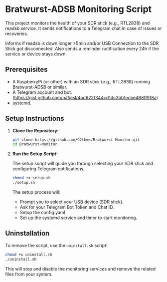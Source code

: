 # Bratwurst-ADSB Monitoring Script

This project monitors the health of your SDR stick (e.g., RTL2838) and readsb.service. It sends notifications to a Telegram chat in case of issues or recoveries.

Informs if readsb is down longer >5min and/or USB Connection to the SDR Stick got disconnected. 
Also sends a reminder notification every 24h if the service or device stays down. 

## Prerequisites

- A RaspberryPi (or other) with an SDR stick (e.g., RTL2838) running Bratwurst-ADSB or similar.
- A Telegram account and bot. (https://gist.github.com/nafiesl/4ad622f344cd1dc3bb1ecbe468ff9f8a) 
- systemd.

## Setup Instructions

1. **Clone the Repository:**

   ```bash
   git clone https://github.com/92thms/Bratwurst-Monitor.git
   cd Bratwurst-Monitor
   ```

2. **Run the Setup Script:**

   The setup script will guide you through selecting your SDR stick and configuring Telegram notifications.

   ```bash
   chmod +x setup.sh
   ./setup.sh
   ```

   The setup process will:
   - Prompt you to select your USB device (SDR stick).
   - Ask for your Telegram Bot Token and Chat ID.
   - Setup the config.yaml
   - Set up the systemd service and timer to start monitoring.

## Uninstallation

To remove the script, use the `uninstall.sh` script:

```bash
chmod +x uninstall.sh
./uninstall.sh
```

This will stop and disable the monitoring services and remove the related files from your system.
